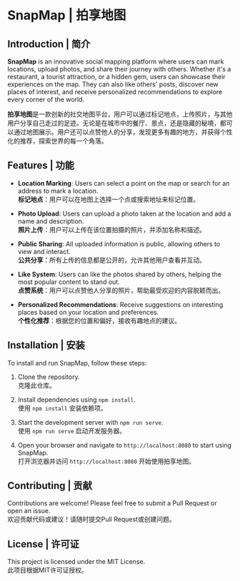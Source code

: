 
# SnapMap | 拍享地图

## Introduction | 简介

**SnapMap** is an innovative social mapping platform where users can mark locations, upload photos, and share their journey with others. Whether it's a restaurant, a tourist attraction, or a hidden gem, users can showcase their experiences on the map. They can also like others' posts, discover new places of interest, and receive personalized recommendations to explore every corner of the world.

**拍享地图**是一款创新的社交地图平台，用户可以通过标记地点，上传照片，与其他用户分享自己走过的足迹。无论是在城市中的餐厅、景点，还是隐藏的秘境，都可以通过地图展示。用户还可以点赞他人的分享，发现更多有趣的地方，并获得个性化的推荐，探索世界的每一个角落。

## Features | 功能

- **Location Marking**: Users can select a point on the map or search for an address to mark a location.  
  **标记地点**：用户可以在地图上选择一个点或搜索地址来标记位置。

- **Photo Upload**: Users can upload a photo taken at the location and add a name and description.  
  **照片上传**：用户可以上传在该位置拍摄的照片，并添加名称和描述。

- **Public Sharing**: All uploaded information is public, allowing others to view and interact.  
  **公共分享**：所有上传的信息都是公开的，允许其他用户查看并互动。

- **Like System**: Users can like the photos shared by others, helping the most popular content to stand out.  
  **点赞系统**：用户可以点赞他人分享的照片，帮助最受欢迎的内容脱颖而出。

- **Personalized Recommendations**: Receive suggestions on interesting places based on your location and preferences.  
  **个性化推荐**：根据您的位置和偏好，接收有趣地点的建议。

## Installation | 安装

To install and run SnapMap, follow these steps:

1. Clone the repository.  
   克隆此仓库。

2. Install dependencies using `npm install`.  
   使用 `npm install` 安装依赖项。

3. Start the development server with `npm run serve`.  
   使用 `npm run serve` 启动开发服务器。

4. Open your browser and navigate to `http://localhost:8080` to start using SnapMap.  
   打开浏览器并访问 `http://localhost:8080` 开始使用拍享地图。

## Contributing | 贡献

Contributions are welcome! Please feel free to submit a Pull Request or open an issue.  
欢迎贡献代码或建议！请随时提交Pull Request或创建问题。

## License | 许可证

This project is licensed under the MIT License.  
此项目根据MIT许可证授权。
